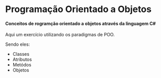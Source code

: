 # Programação Orientado a Objetos

#### Conceitos de rogramção orientado a objetos através da linguagem C#

<p>Aqui um exercício utilizando os paradigmas de POO.</p>

Sendo eles:

- Classes 
- Atributos
- Metódos
- Objetos